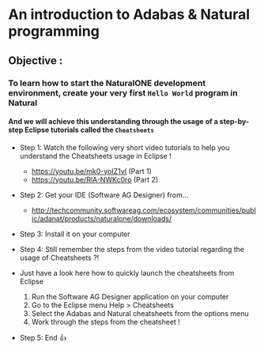 # An introduction to Adabas &amp; Natural programming
## Objective : 
### To learn how to start the NaturalONE development environment, create your very first `Hello World` program in Natural
#### And we will achieve this understanding through the usage of a step-by-step Eclipse tutorials called the `Cheatsheets`

- Step 1: Watch the following very short video tutorials to help you understand the Cheatsheets usage in Eclipse !
    -   https://youtu.be/mk0-yoIZ1vI    (Part 1)
    -   https://youtu.be/RlA-NWKc0ro   (Part 2)
- Step 2: Get your IDE (Software AG Designer) from...
    -   http://techcommunity.softwareag.com/ecosystem/communities/public/adanat/products/naturalone/downloads/
- Step 3: Install it on your computer
- Step 4: Still remember the steps from the video tutorial regarding the usage of Cheatsheets ?!

- Just have a look here how to quickly launch the cheatsheets from Eclipse
    1.  Run the Software AG Designer application on your computer
    2.  Go to the Eclipse menu Help > Cheatsheets
    3.  Select the Adabas and Natural cheatsheets from the options menu
    4.  Work through the steps from the cheatsheet !       
      
- Step 5: End :+1:
